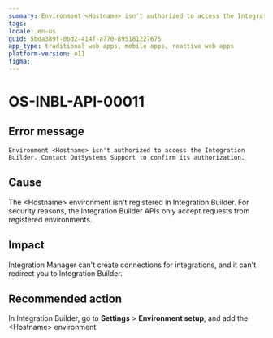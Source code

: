 ```yaml
---
summary: Environment <Hostname> isn't authorized to access the Integration Builder. Contact OutSystems Support to confirm its authorization.
tags:
locale: en-us
guid: 5bda389f-0bd2-414f-a770-895181227675
app_type: traditional web apps, mobile apps, reactive web apps
platform-version: o11
figma:
---
```


# OS-INBL-API-00011

## Error message

`Environment <Hostname> isn't authorized to access the Integration Builder. Contact OutSystems Support to confirm its authorization.`

## Cause

The &lt;Hostname&gt; environment isn't registered in Integration Builder.
For security reasons, the Integration Builder APIs only accept requests from registered environments.
    
## Impact

Integration Manager can't create connections for integrations, and it can't redirect you to Integration Builder.

## Recommended action

In Integration Builder, go to **Settings** > **Environment setup**, and add the &lt;Hostname&gt; environment.
